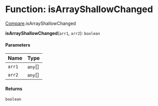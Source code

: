 # Function: isArrayShallowChanged

[Compare](/auto-docs/free-layout-editor/modules/Compare.md).isArrayShallowChanged

**isArrayShallowChanged**(`arr1`, `arr2`): `boolean`

#### Parameters

| Name | Type |
| :------ | :------ |
| `arr1` | `any`\[] |
| `arr2` | `any`\[] |

#### Returns

`boolean`
